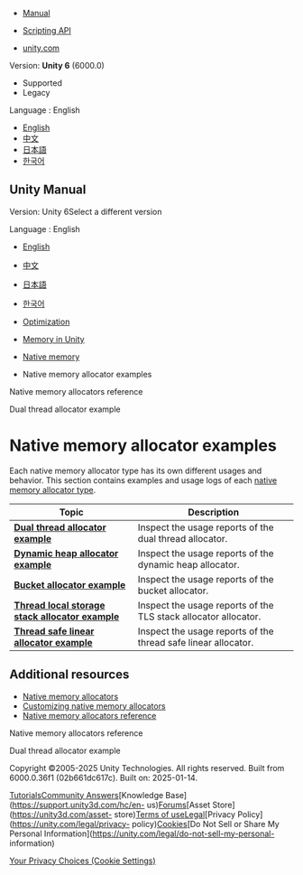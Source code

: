 [](https://docs.unity3d.com)

  * [Manual](../Manual/index.html)
  * [Scripting API](../ScriptReference/index.html)

  * [unity.com](https://unity.com/)

Version: **Unity 6** (6000.0)

  * Supported
  * Legacy

Language : English

  * [English](/Manual/performance-native-memory-allocator-examples.html)
  * [中文](/cn/current/Manual/performance-native-memory-allocator-examples.html)
  * [日本語](/ja/current/Manual/performance-native-memory-allocator-examples.html)
  * [한국어](/kr/current/Manual/performance-native-memory-allocator-examples.html)

[](https://docs.unity3d.com)

## Unity Manual

Version: Unity 6Select a different version

Language : English

  * [English](/Manual/performance-native-memory-allocator-examples.html)
  * [中文](/cn/current/Manual/performance-native-memory-allocator-examples.html)
  * [日本語](/ja/current/Manual/performance-native-memory-allocator-examples.html)
  * [한국어](/kr/current/Manual/performance-native-memory-allocator-examples.html)

  * [Optimization](analysis.html)
  * [Memory in Unity](performance-memory.html)
  * [Native memory](performance-native-memory.html)
  * Native memory allocator examples

[](performance-native-memory-allocator-reference.html)

Native memory allocators reference

[](performance-dual-thread-allocator.html)

Dual thread allocator example

# Native memory allocator examples

Each native memory allocator type has its own different usages and behavior.
This section contains examples and usage logs of each [native memory allocator
type](performance-native-allocators.html).

**Topic** | **Description**  
---|---  
**[Dual thread allocator example](performance-dual-thread-allocator.html)** | Inspect the usage reports of the dual thread allocator.  
**[Dynamic heap allocator example](performance-dynamic-heap-allocator.html)** | Inspect the usage reports of the dynamic heap allocator.  
**[Bucket allocator example](performance-bucket-allocator.html)** | Inspect the usage reports of the bucket allocator.  
**[Thread local storage stack allocator example](performance-tls-stack-allocator.html)** | Inspect the usage reports of the TLS stack allocator allocator.  
**[Thread safe linear allocator example](performance-threadsafe-linear-allocator.html)** | Inspect the usage reports of the thread safe linear allocator.  
  
## Additional resources

  * [Native memory allocators](performance-native-allocators.html)
  * [Customizing native memory allocators](memory-allocator-customization.html)
  * [Native memory allocators reference](performance-native-memory-allocator-reference.html)

[](performance-native-memory-allocator-reference.html)

Native memory allocators reference

[](performance-dual-thread-allocator.html)

Dual thread allocator example

Copyright ©2005-2025 Unity Technologies. All rights reserved. Built from
6000.0.36f1 (02b661dc617c). Built on: 2025-01-14.

[Tutorials](https://learn.unity.com/)[Community
Answers](https://answers.unity3d.com)[Knowledge
Base](https://support.unity3d.com/hc/en-
us)[Forums](https://forum.unity3d.com)[Asset Store](https://unity3d.com/asset-
store)[Terms of
use](https://docs.unity3d.com/Manual/TermsOfUse.html)[Legal](https://unity.com/legal)[Privacy
Policy](https://unity.com/legal/privacy-
policy)[Cookies](https://unity.com/legal/cookie-policy)[Do Not Sell or Share
My Personal Information](https://unity.com/legal/do-not-sell-my-personal-
information)

[Your Privacy Choices (Cookie Settings)](javascript:void\(0\);)

